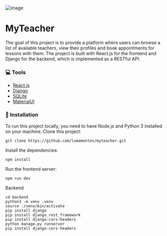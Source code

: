 ![image](https://user-images.githubusercontent.com/60052718/229382428-575e63f8-3986-40e6-b56b-f036d479bb9c.png)

# MyTeacher

The goal of this project is to provide a platform where users can browse a list of available teachers, view their profiles and book appointments for lessons with them. The project is built with React.js for the frontend and Django for the backend, which is implemented as a RESTful API.


### :computer: Tools 

- [React.js](https://reactjs.org/docs/)
- [Django](https://docs.djangoproject.com/en/3.2/)
- [SQLite](https://www.sqlite.org/docs.html)
- [MaterialUI](https://material-ui.com/getting-started/installation/)

### :wrench: Installation
To run this project locally, you need to have Node.js and Python 3 installed on your machine.
Clone this project:
```
git clone https://github.com/lumamontes/myteacher.git
```
Install the dependencies:
```
npm install
```
Run the frontend server:
```
npm run dev
```
Backend
```
cd backend
python3 -m venv .venv
source ./venv/bin/activate
pip install django
pip install django_rest_framework
pip install django-cors-headers
python manage.py runserver
pip install django-cors-headers
```
